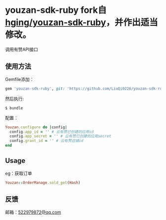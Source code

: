 # youzan-sdk-ruby fork自 [hging/youzan-sdk-ruby](https://github.com/hging/youzan-sdk-ruby)，并作出适当修改。
调用有赞API接口

## 使用方法

Gemfile添加：
```ruby
gem 'youzan-sdk-ruby', git: 'https://github.com/LiuQi0226/youzan-sdk-ruby.git'
```

然后执行:

    $ bundle
配置：
```ruby
Youzan.configure do |config|
  config.app_id = '' # 云有赞已创建的应用id
  config.app_secret = '' # 云有赞已创建的应用secret
  config.grant_id = '' # 云有赞店铺id
end
```

## Usage

eg：获取订单
```ruby
Youzan::OrderManage.sold_get(Hash)
```

## 反馈
邮箱：522979872@qq.com
